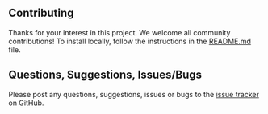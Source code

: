 ## Contributing

Thanks for your interest in this project. We welcome all community
contributions! To install locally, follow the instructions in the
[README.md](./README.md) file.

## Questions, Suggestions, Issues/Bugs

Please post any questions, suggestions, issues or bugs to the [issue
tracker](../../issues) on GitHub.
